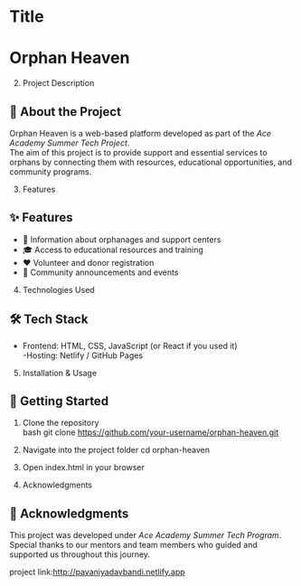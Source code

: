 # Title
# Orphan Heaven

2. Project Description
## 🌟 About the Project
Orphan Heaven is a web-based platform developed as part of the *Ace Academy Summer Tech Project*.  
The aim of this project is to provide support and essential services to orphans by connecting them with resources, educational opportunities, and community programs.

3. Features
## ✨ Features
- 📖 Information about orphanages and support centers  
- 🎓 Access to educational resources and training  
- ❤ Volunteer and donor registration  
- 📢 Community announcements and events


4. Technologies Used

## 🛠 Tech Stack
- Frontend: HTML, CSS, JavaScript (or React if you used it)  
-Hosting: Netlify / GitHub Pages


5. Installation & Usage

## 🚀 Getting Started
1. Clone the repository  
   bash
   git clone https://github.com/your-username/orphan-heaven.git

2. Navigate into the project folder
cd orphan-heaven


3. Open index.html in your browser

4. Acknowledgments
## 🙏 Acknowledgments
This project was developed under *Ace Academy Summer Tech Program*.  
Special thanks to our mentors and team members who guided and supported us throughout this journey.


project link:http://pavaniyadavbandi.netlify.app

